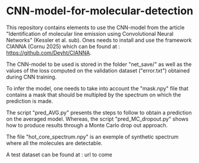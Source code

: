 # CNN-model-for-molecular-detection

This repository contains elements to use the CNN-model from the article "Identification of molecular line emission using Convolutional Neural Networks" (Kessler et al. sub). Ones needs to install and use the framework CIANNA (Cornu 2025) which can be found at : https://github.com/Deyht/CIANNA.

The CNN-model to be used is stored in the folder "net_save/" as well as the values of the loss computed on the validation dataset ("error.txt") obtained during CNN training. 

To infer the model, one needs to take into account the "mask.npy" file that contains a mask that should be multipled by the spectrum on which the prediction is made. 

The script "pred_AVG.py" presents the steps to follow to obtain a prediction on the averaged model. Whereas, the script "pred_MC_dropout.py" shows how to produce results through a Monte Carlo drop out approach. 

The file "hot_core_spectrum.npy" is an exemple of synthetic spectrum where all the molecules are detectable. 

A test dataset can be found at : url to come 
